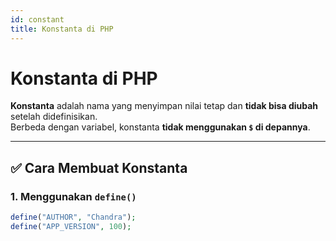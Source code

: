 ```yaml
---
id: constant
title: Konstanta di PHP
---
```


#  Konstanta di PHP

**Konstanta** adalah nama yang menyimpan nilai tetap dan **tidak bisa diubah** setelah didefinisikan.  
Berbeda dengan variabel, konstanta **tidak menggunakan `$` di depannya**.

---

## ✅ Cara Membuat Konstanta

### 1. Menggunakan `define()`

```php
define("AUTHOR", "Chandra");
define("APP_VERSION", 100);
